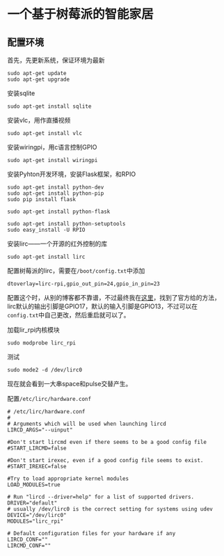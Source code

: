 # 一个基于树莓派的智能家居

## 配置环境
首先，先更新系统，保证环境为最新
```shell
sudo apt-get update
sudo apt-get upgrade
```
安装sqlite
```shell
sudo apt-get install sqlite
```

安装vlc，用作直播视频
```shell
sudo apt-get install vlc
```

安装wiringpi，用c语言控制GPIO
```shell
sudo apt-get install wiringpi
```

安装Pyhton开发环境，安装Flask框架，和RPIO
```shlell
sudo apt-get install python-dev
sudo apt-get install python-pip
sudo pip install flask

sudo apt-get install python-flask

sudo apt-get install python-setuptools
sudo easy_install -U RPIO
```

安装lirc——一个开源的红外控制的库
```shell
sudo apt-get install lirc
```
配置树莓派的lirc，需要在`/boot/config.txt`中添加
```
dtoverlay=lirc-rpi,gpio_out_pin=24,gpio_in_pin=23
```
配置这个时，从别的博客都不靠谱，不过最终我在[这里](https://github.com/raspberrypi/firmware/blob/master/boot/overlays/README)，找到了官方给的方法，lirc默认的输出引脚是GPIO17，默认的输入引脚是GPIO13，不过可以在`config.txt`中自己更改，然后重启就可以了。

加载lir_rpi内核模块
```shell
sudo modprobe lirc_rpi
```
测试
```shell
sudo mode2 -d /dev/lirc0
```
现在就会看到一大串space和pulse交替产生。

配置`/etc/lirc/hardware.conf`
```config
# /etc/lirc/hardware.conf
#
# Arguments which will be used when launching lircd
LIRCD_ARGS="--uinput"

#Don't start lircmd even if there seems to be a good config file
#START_LIRCMD=false

#Don't start irexec, even if a good config file seems to exist.
#START_IREXEC=false

#Try to load appropriate kernel modules
LOAD_MODULES=true

# Run "lircd --driver=help" for a list of supported drivers.
DRIVER="default"
# usually /dev/lirc0 is the correct setting for systems using udev
DEVICE="/dev/lirc0"
MODULES="lirc_rpi"

# Default configuration files for your hardware if any
LIRCD_CONF=""
LIRCMD_CONF=""

```